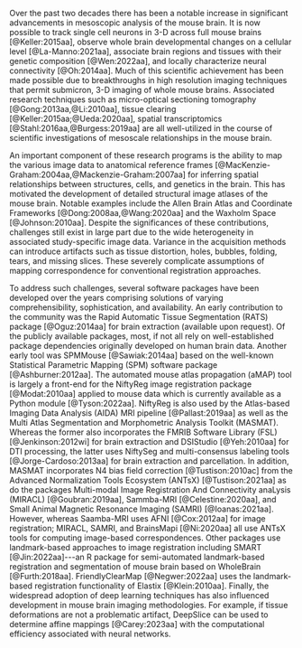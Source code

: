<!--
# Introduction {-}
-->

Over the past two decades there has been a notable increase in significant
advancements in mesoscopic analysis of the mouse brain. It is now possible to
track single cell neurons in 3-D across full mouse brains [@Keller:2015aa],
observe whole brain developmental changes on a cellular level
[@La-Manno:2021aa], associate brain regions and tissues with their genetic
composition [@Wen:2022aa], and locally characterize neural connectivity
[@Oh:2014aa]. Much of this scientific achievement has been made possible due to
breakthroughs in high resolution imaging techniques that permit submicron, 3-D
imaging of whole mouse brains. Associated research techniques such as
micro-optical sectioning tomography [@Gong:2013aa,@Li:2010aa], tissue clearing
[@Keller:2015aa;@Ueda:2020aa], spatial transcriptomics
[@Stahl:2016aa,@Burgess:2019aa] are all well-utilized in the course of
scientific investigations of mesoscale relationships in the mouse brain. 

An important component of these research programs is the ability to map the
various image data to anatomical reference frames
[@MacKenzie-Graham:2004aa,@Mackenzie-Graham:2007aa] for inferring spatial
relationships between structures, cells, and genetics in the brain. This has
motivated the development of detailed structural image atlases of the mouse
brain.  Notable examples include the Allen Brain Atlas and Coordinate Frameworks
[@Dong:2008aa,@Wang:2020aa] and the Waxholm Space [@Johnson:2010aa]. Despite the
significances of these contributions, challenges still exist in large part due
to the wide heterogeneity in associated study-specific image data. Variance in
the acquisition methods can introduce artifacts such as tissue distortion,
holes, bubbles, folding, tears, and missing slices. These severely complicate
assumptions of mapping correspondence for conventional registration approaches.

To address such challenges, several software packages have been developed over
the years comprising solutions of varying comprehensibility, sophistication, and
availability.  An early contribution to the community was the Rapid Automatic
Tissue Segmentation (RATS) package [@Oguz:2014aa] for brain extraction
(available upon request).  Of the publicly available packages, most, if not all
rely on well-established package dependencies originally developed on human
brain data. Another early tool was SPMMouse [@Sawiak:2014aa] based on the
well-known Statistical Parametric Mapping (SPM) software package
[@Ashburner:2012aa]. The automated mouse atlas propagation (aMAP) tool is
largely a front-end for the NiftyReg image registration package [@Modat:2010aa]
applied to mouse data which is currently available as a Python module
[@Tyson:2022aa]. NiftyReg is also used by the Atlas-based Imaging Data Analysis
(AIDA) MRI pipeline [@Pallast:2019aa] as well as the Multi Atlas Segmentation
and Morphometric Analysis Toolkit (MASMAT). Whereas the former also incorporates
the FMRIB Software Library (FSL) [@Jenkinson:2012wi] for brain extraction and
DSIStudio [@Yeh:2010aa] for DTI processing, the latter uses NiftySeg and
multi-consensus labeling tools [@Jorge-Cardoso:2013aa] for brain extraction and
parcellation. In addition, MASMAT incorporates N4 bias field correction
[@Tustison:2010ac] from the Advanced Normalization Tools Ecosystem (ANTsX)
[@Tustison:2021aa] as do the packages Multi-modal Image Registration And
Connectivity anaLysis (MIRACL) [@Goubran:2019aa], Sammba-MRI
[@Celestine:2020aa], and Small Animal Magnetic Resonance Imaging (SAMRI)
[@Ioanas:2021aa].  However, whereas Saamba-MRI uses AFNI [@Cox:2012aa] for image
registration; MIRACL, SAMRI, and BrainsMapi [@Ni:2020aa] all use ANTsX tools for
computing image-based correspondences. Other packages use landmark-based
approaches to image registration including SMART [@Jin:2022aa]---an R package
for semi-automated landmark-based registration and segmentation of mouse brain
based on WholeBrain [@Furth:2018aa].  FriendlyClearMap [@Negwer:2022aa] uses the
landmark-based registration functionality of Elastix [@Klein:2010aa]. Finally,
the widespread adoption of deep learning techniques has also influenced
development in mouse brain imaging methodologies.  For example, if tissue
deformations are not a problematic artifact, DeepSlice can be used to determine
affine mappings [@Carey:2023aa] with the computational efficiency associated
with neural networks.

